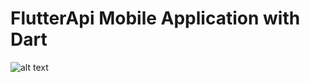 # FlutterApi Mobile Application with Dart

![alt text](https://github.com/vicky722/Body-Mass-Index-Gender-Age-Based-Resullts/blob/main/img_1.png)
